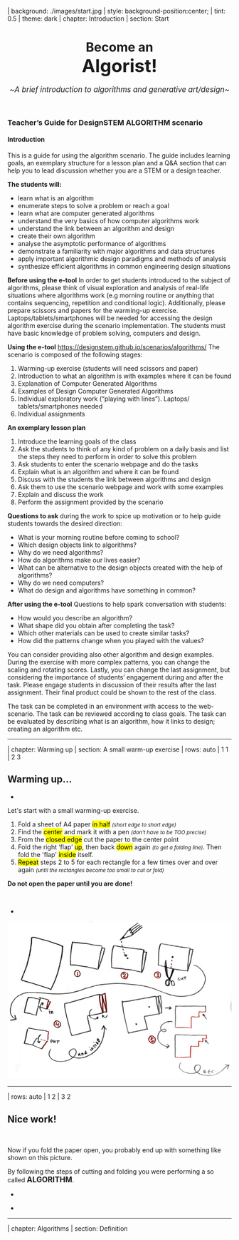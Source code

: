 | background: ./images/start.jpg
| style: background-position:center;
| tint: 0.5
| theme: dark
| chapter: Introduction
| section: Start

<center><div>

# Become an <br /><big><big>Algorist!</big></big>

<big>~*A brief introduction to algorithms and generative art/design*~</big>

<p /><br />

<f-next-button title="Start" />


</div></center>

<f-notes width="50vw" style="font-family:var(--font-serif); --base:10px; --primary:var(--darkgray)">

### Teacher’s Guide for DesignSTEM ALGORITHM scenario

#### Introduction

This is a guide for using the algorithm scenario. The guide includes learning goals, an exemplary structure for a lesson plan and a Q&A section that can help you to lead discussion whether you are a STEM or a design teacher.

**The students will:**
- learn what is an algorithm
- enumerate steps to solve a problem or reach a goal
- learn what are computer generated algorithms
- understand the very basics of how computer algorithms work
- understand the link between an algorithm and design
- create their own algorithm
- analyse the asymptotic performance of algorithms
- demonstrate a familiarity with major algorithms and data structures
- apply important algorithmic design paradigms and methods of analysis
- synthesize efficient algorithms in common engineering design situations


**Before using the e-tool**
In order to get students introduced to the subject of algorithms, please think of visual exploration and analysis of real-life situations where algorithms work (e.g morning routine or anything that contains sequencing, repetition and conditional logic). Additionally, please prepare scissors and papers for the warming-up exercise. Laptops/tablets/smartphones will be needed for accessing the design algorithm exercise during the scenario implementation.
The students must have basic knowledge of problem solving, computers and design. 


**Using the e-tool** https://designstem.github.io/scenarios/algorithms/
The scenario is composed of the following stages:
1. Warming-up exercise (students will need scissors and paper)
2. Introduction to what an algorithm is with examples where it can be found
3. Explanation of Computer Generated Algorithms
4. Examples of Design Computer Generated Algorithms
5. Individual exploratory work (“playing with lines”). Laptops/ tablets/smartphones needed
6. Individual assignments

**An exemplary lesson plan**
1. Introduce the learning goals of the class
2. Ask the students to think of any kind of problem on a daily basis and list the steps they need to perform in order to solve this problem
3. Ask students to enter the scenario webpage and do the tasks
4. Explain what is an algorithm and where it can be found
5. Discuss with the students the link between algorithms and design
6. Ask them to use the scenario webpage and work with some examples
7. Explain and discuss the work
8. Perform the assignment provided by the scenario

**Questions to ask** during the work to spice up motivation or to help guide students towards the desired direction:
* What is your morning routine before coming to school?
* Which design objects link to algorithms?
* Why do we need algorithms?
* How do algorithms make our lives easier?
* What can be alternative to the design objects created with the help of algorithms? 
* Why do we need computers?
* What do design and algorithms have something in common?

**After using the e-tool**
Questions to help spark conversation with students:
* How would you describe an algorithm?
* What shape did you obtain after completing the task?
* Which other materials can be used to create similar tasks?
* How did the patterns change when you played with the values?

You can consider providing also other algorithm and design examples. During the exercise with more complex patterns, you can change the scaling and rotating scores. Lastly, you can change the last assignment, but considering the importance of students’ engagement during and after the task. Please engage students in discussion of their results after the last assignment. Their final product could be shown to the rest of the class.
 
The task can be completed in an environment with access to the web-scenario.
The task can be reviewed according to class goals.
The task can be evaluated by describing what is an algorithm, how it links to design; creating an algorithm etc.

</f-notes>

---









| chapter: Warming up
| section: A small warm-up exercise
| rows: auto
| 1 1
| 2 3 


## Warming up... 

-
 
Let's start with a small warming-up exercise.

1. Fold a sheet of A4 paper <mark>in half</mark> <small>*(short edge to short edge)*</small> 
2. Find the <mark>center</mark> and mark it with a pen  <small>*(don't have to be TOO precise)*</small> 
3. From the <mark>closed edge</mark> cut the paper to the center point 
4. Fold the right ‘flap’ <mark>up</mark>, then back <mark>down</mark> again <small>*(to get a folding line)*</small>. Then fold the 'flap' <mark>inside</mark> itself.
5. <mark>Repeat</mark> steps 2 to 5 for each rectangle for a few times over and over again <small>*(until the rectangles become too small to cut or fold)*</small>

**Do not open the paper until you are done!**

<br />

 <f-next-button title="Next: see the result" />

-

![Origami instructions](./images/origami-instructions.jpg "Origami instructions")


---










| rows: auto
| 1 2 
| 3 2
 
## Nice work! 

&nbsp;

Now if you fold the paper open, you probably end up with something like shown on this picture. 
 
By following the steps of cutting and folding you were performing a so called <big>**ALGORITHM**</big>.

-

<f-image src="./images/origami-output.jpg" style="background-position:50% 50%;" />

-

 <f-next-button title="Next: definition" />

<!-- ![Origami result](./images/origami-output.jpg "Origami result") -->

---









| chapter: Algorithms
| section: Definition

<div style="display:flex; flex-direction:column; justify-content: center; align-items: center; height: 85vh; text-align:center; padding:0 10vw">

# an <big>Algorithm</big>

##### ~in mathematics and computer science, is an unambiguous specification of how to solve a class of problems [(Wikipedia)](https://en.wikipedia.org/wiki/Algorithm).~

<br />

Or to put it simple:

<blockquote style="background:none;">

  #### ~*an algorithm is a set of certain steps needed to solve a problem*~

</blockquote>
  
<br /><br />

 <f-next-button title="Next: they are everywhere!" />
</div>
  

---










| section: Everyday algorithms
| rows: auto
| 1 2
| 1 2
| 3 2 
 
## Actually, we solve problems with algorithms every day

Probably without even noticing. These are often called <mark>everyday algorithms</mark>. Let's take a look at some examples. 
 
Maybe the most common example of an everyday algorithm is **cooking**.

-

<f-image src="./images/everyday-recipe_3.jpg" style="background-size: cover; background-position:90% 50%;" />

<!-- ![Cooking](./images/everyday-recipe.jpg "Cooking")  -->
 
<small>*You have to follow certain steps (recipe) to make a delicious meal.*</small>

-

 <f-next-button title="Next: more everyday algorithms" />

---










| rows: auto
| 1 1
| 2 3
| 4 4

## More examples of everyday algorithms

<br />

-

##### Folding a t-shirt
 
![T-shirt folding](./images/shirt.gif "T-shirt folding") 
<!-- <f-image src="./images/everyday-tshirt.jpg" style="background-size: cover; background-position:50% 50%; --image-min-height: 30vh;" /> -->
 
<small>*There are more than one methods to fold a t-shirt. Every method is a "different algorithm" of t-shirt folding.*</small>

-

##### Building a brick wall
 
![Brick wall](./images/everyday-wall_2.jpg "Brick wall") 

<!-- <f-image src="./images/everyday-wall_2.jpg" style="background-size: contain; background-position:50% 50%;" /> -->
 
<small>*Building a stable brick wall is based on an algorithm too: you have to put the bricks so that every other row of bricks is shifted by half compared to previous one.*</small>

-

<br />

<f-next-button title="Next: computer algorithms" />

---








| section: Computer algorithms
| rows: auto
| cols: 2fr 1fr
| 1 3
| 2 3

## Computer generated algorithms


Cooking, folding a t-shirt, building a wall. These activities consist of relatively simple instructions (i.e. ‘algorithms’).

~**Computers also perform algorithms. More complex algorithms may require a lot of computing power &ndash; so much that normally people cannot manage it by themselves.**~
 
Computers and design go together well. This last decade has seen the emergence of a new way of designing that’s all about the conscious use of algorithms mixed with the computational power of computers. A lot of designers, artists and architects have been using computers and complex algorithms to create stunning work.

-

 <f-next-button title="Next" />

-


---






| rows: auto
| cols: 2fr 1fr
| 1 3
| 2 3


## It is important to remember:

## &nbsp;

1. Not all computational design is generative design
2. And not all generative design is computational.
3. Not every use of computer in design is ‘generative’

### &nbsp;

#### Let's take a look at some examples of computer generated algorithms design

-

 <f-next-button title="Next: algorithms in design" />

-

---







| chapter: Algorithmic art 
| section: Examples
| rows: auto
| 1 1 2
| 1 1 3

<!-- ![Example 1](./images/candy-hansmeyer.jpg "Example 1") -->
<f-image src="./images/candy-hansmeyer.jpg" style="background-position:50% 90%;" />

<small>~*Zauberflöte 2018 (available at http://www.michael-hansmeyer.com/zauberfloete, accessed on 24.01.2019)*~</small>

# &nbsp;

-

## Grotto set design by Michael Hansmeyer
 
Grotto set design for Mozart's opera Zauberflöte, directed by Romoeo Castellucci

~*“I want to assume the mozartian potion and bring it to its maximum effect, and here in the gardens is the artificial grotto, the feathers of the fowler, the ceruse white with the artificial fly, the symmetry, palace of the 18th century.”*~

*http://www.michael-hansmeyer.com/*

<br /><br />

 <f-next-button title="Next" />

---








| rows: auto
| 1 1 2
| 1 1 3

<!-- ![Example 1](./images/candy-dezeen.jpg "Example 1") -->
<f-image src="./images/candy-dezeen.jpg" style="background-position:30% 50%;" />

<small>~*Tucker 2016, (available at https://www.dezeen.com/2016/03/26/stefan-bassing-barlett-school-architecture-digital-modelling-table-no-1-2-identical-components/, accessed on 24.01.2019)*~</small>

# &nbsp;

-

## A table by Stefan Bassing

Designer Stefan Bassing has used digital modelling to create a pair of tables, made from repetitive elements to simplify the production process.

~*“Once the furniture is created as a digital model, the role of the computer is at forefront. The computer numerically controls (CNC) the bending machine, converting steel rods into parts for use. Then, these would be assembled by a craftsperson, before being copper plated.”*~

*https://stefanbassing.com/*


<br /><br />

 <f-next-button title="Next" />


---







| rows: auto
| 1 1 2
| 1 1 3

<!-- ![Example 2](./images/candy-maclachlan.jpg "Example 2") -->

<f-image src="./images/candy-maclachlan.jpg" style="background-position:50% 50%" />

<small>~*Entangle 2017 (available at https://lynnemaclachlan.co.uk/blogs/projects/entangle-wall-tiles, accessed on 24.01.2019)*~</small>

# &nbsp;

-

## “Entangle” Wall Tiles by Lynne MacLachlan

“Entangle” is a 3D printed wall tilling system, taking inspiration from mathematical tiling principles and quantum mechanics.

~*“Based on the mathematical principles of Truchet tiles, two modular segments can be combined in a myriad of different ways. It is possible to create various wave patterns, knot designs, complex repeating patterns or fill space in an apparently random fashion. (McLachlan 2017).”*~
 
https://lynnemaclachlan.co.uk/

<br /><br />

 <f-next-button title="Next" />

---







| rows: auto
| 1 1 2
| 1 1 3

<!-- ![Example 2](./images/candy-sandspline.jpg "Example 2") -->

<f-image src="./images/candy-sandspline.jpg" style="background-position:50% 50%" />

<small>~*Sand spline (available at  https://inconvergent.net/generative/sand-spline/, accessed on 24.01.2019)*~</small>

# &nbsp;

-

## “Sand Spline” - generative art by Anders Hoff

The idea is based on the concept of mathematical B-splines.

The author mentions that in mathematics a B-spline is a smooth spline that is drawn from a number of nodes (control points) without necessarily passing through the nodes themselves.

https://inconvergent.net/

<br /><br />

 <f-next-button title="Next" />

---







| rows: auto
| 1 1 2
| 1 1 3

<!-- ![Example 3](./images/candy-softkill.jpg "Example 3") -->




<f-image src="./images/candy-softkill.jpg" style="background-position:50% 50%" />

<div>
        
  <small>~*Fairs 2012 (available at https://www.dezeen.com/2012/10/23/protohouse-by-softkill-design/, accessed on 24.01.2019)*~</small>

</div>

# &nbsp;

-

## “ProtoHouse” by SoftKill

Softkill Design has recently completed “ProtoHouse”, a prototype for the first 3D printed house, that has the same structure as human bones.

The ProtoHouse project was developed in the Architectural Association School's Design Research Lab within the 'behavioral matter' studio of Robert Stuart-Smith. The project investigated the architectural potential of the latest Selective Laser Sintering technologies, testing the boundaries of large scale 3D printing. The designing was done with computer algorithms that micro-organize the printed material itself.

http://protohouse.tumblr.com/

<br /><br />

 <f-next-button title="Next" />

---







| rows: auto
| cols: 2fr 1fr
| 1 3
| 2 3


## That was nice!

&nbsp;

You might think that probably they use very expensive supercomputers plus knowledge of wizardry to make such stuff. However, with basic knowledge of coding we can demonstrate that ***even quite simple sets of rules can create quite interesting results***. 

-

 <f-next-button />

-



---








| section: How computer algorithms work?
| rows: auto
| 1 1 1 1 1
| 2 3 4 5 6
| 7 7 7 7 7 

## How computer algorithms work?

### It possesses five key aspects:

-

## 1.

#### FINITE&shy;NESS
The algorithm **must always terminate** after a finite number of steps.

-

## 2.

#### DEFINITE&shy;NESS
**Each step must be precisely defined;** the actions to be carried out must be rigorously and unambiguously specified for each case.

-

## 3.

#### INPUT 
An algorithm **has zero or more inputs**, taken from a specified set of objects.

-

## 4.

#### OUTPUT
An algorithm **has one or more outputs**, which have a specified relation to the inputs.

-

## 5.

#### EFFECTIVE&shy;NESS
**All operations** to be performed must be **sufficiently basic** that they can be done exactly and in finite length (Knut 1997)

-

<br />

<f-next-button title="Next" />

---







| rows: auto
| 1 1 1
| 2 3 4
| 5 5 5

## More specifically, an algorithm is composed of:

-

<f-card
  color="var(--darkergray)"
  background="var(--lightergray)"
  style="text-align: center;"
>
  
  ## 1.

  ### INPUT 
  you feed some parameters (variables) or data to your algorithm


</f-card>

-

<f-card
  color="var(--darkergray)"
  background="var(--lightergray)"
  style="text-align: center;"
>

## 2.

### PROCESSING 
algorithm does the computing

</f-card>

-

<f-card
  color="var(--darkergray)"
  background="var(--lightergray)"
  style="text-align: center;"
>

## 3.

### OUTPUT
you get a result

</f-card>

-

 <f-next-button />

---








| chapter: Step by step interactive


<center>

<div style="max-width:1024px;">

## Let's play with some interactive examples

With these examples you can see how most basic operations like **repeating, scaling and rotating** can generate quite complex patterns from most basic objects like **lines, squares and circles**.    

### &nbsp;

 <f-next-button title="Go!" />

</div>

</center>

---









| section: Lines
| rows: auto
| cols: 20% 50% 20%
| 1 1 1
| 2 3 4 
 
## A. just some lines

-

***Move the sliders*** and see what happens. Nothing too special here &ndash; our simple algorithm creates a grid of small lines that change when parameters change. Parameters change when you move the sliders. You should see some kind of a dashed lines pattern. That's it.

-

<f-scene responsive class="fullWidthScene" >
  <f-grid-pattern 
    :cols="2+Math.round(4/get('step1',0.6))" 
    :rows="2+Math.round(4/get('step1',0.6))" 
    :step="get('step1',0.6)">
    <f-line 
      :points="[ 
        { x: -get('width1', 0.1)/2, y: 0 }, 
        { x: get('width1', 0.1), y: 0 }, 
      ]"  
      :stroke-width="2"
    /> 
  </f-grid-pattern>
</f-scene>

-

<f-slider title="Grid size" 
    from="0.2"
    to="2"
    :value="0.6"
    set="step1"
/>
<f-slider title="Line length" 
    from="-1"
    to="1"
    :value="0.01"
    set="width1"
/>

<br />

<small>***HINT:*** *Try to make the grid size smaller than 0.5 and line longer than 0.2*</small>

<f-next-button title="Next: add rotation" v-if="get('step1') < 0.5 && Math.abs(get('width1')) > 0.16" />


---









| section: Rotation
| rows: auto
| cols: 20% 50% 20%
| 1 1 1
| 2 3 4

## B. Let's add rotation

-

<small>Ok, now you have three sliders - we have added ***rotation***. Play with them and see if you can create any interesting output. </small>

-

<f-scene responsive>
  <f-grid-pattern :cols="2+Math.round(4/get('step2',0.6))" :rows="2+Math.round(4/get('step2',0.6))" :step="get('step2',0.3)">
    <f-group :rotation=" get('rotation2',0) "> 
      <f-line
        :points="[ 
          { x: -get('width2', 0)/2, y: 0 }, 
          { x: get('width2', 0), y: 0 }, 
        ]"  
        :stroke-width="2"  
      /> 
    </f-group>
  </f-grid-pattern>
</f-scene>

-

<f-slider title="Grid size" 
    from="0.26"
    to="1"
    step="0.02"
    :value="0.3"
    set="step2"
/>
<f-slider title="Line length" 
    from="-2"
    to="2"
    step="0.05"
    :value="0.01"
    set="width2"
/>
<f-slider title="Rotation" 
    from="-180"
    to="180"
    step="0.1"
    :value="0.01"
    set="rotation2"
    plain="false"
/>

<br />

<small>***HINT:*** *Try to make the grid size smaller than 0.4, line longer than 1 and rotation bigger than 30*</small>

<br />

<f-next-button title="Next: boxes" v-if="get('step2') < 0.4 && Math.abs(get('width2')) > 1 && Math.abs(get('rotation2')) > 30" />


---









| section: Boxes
| rows: auto
| cols: 20% 50% 20%
| 1 1 1
| 2 3 4

## C. Boxes

-

Simple lines can get boring quite fast. Let's explore a few more complex shapes. Now let's play with a box. Boxes can get pretty cool if you make them ***overlap*** and ***rotate*** them a bit. Give it a try!

-

<f-scene responsive>
  <f-grid-pattern :cols="2+Math.round(4/get('step3',0.6))" :rows="2+Math.round(4/get('step3',0.6))" :step="get('step3',0.9)">
    <f-group :rotation="get('rotation3',0)"> 
      <f-box 
        :stroke-width="2"
        :scale="get('width3',0.6)" 
      /> 
    </f-group>
  </f-grid-pattern>
</f-scene>

-

<f-slider title="Grid size" 
    from="0.3"
    to="2"
    step="0.02"
    :value="0.9"
    v-on:value="i => set('step3', i)"
/>
<f-slider title="Box size" 
    from="-1"
    to="3"
    step="0.02"
    :value="0.6"
    v-on:value="i => set('width3', i)"
/>
<f-slider title="Rotation" 
    from="-180"
    to="180"
    step="0.1"
    :value="-0.001"
    v-on:value="i => set('rotation3', i)"
/>

<br />

<small>***HINT:*** *Try to make the grid size smaller than 0.5, box bigger than 1 and rotation higher than 45*</small>

<f-next-button title="Next: circles" v-if="get('step3') < 0.5 && Math.abs(get('width3')) > 1 && Math.abs(get('rotation3')) > 45" />

---









| section: Circles
| rows: auto
| cols: 20% 50% 20%
| 1 1 1
| 2 3 4

## D. Circles

-

***Circles are just CRAZY!*** Remember - all we are doing here is to repeat one simple circle and adjusting its radius, but the visual output can get very complex and interenting.

-

<f-scene responsive id="algrtmCircles">
  <f-grid-pattern :cols="2+Math.round(4/get('step4',0.6))" :rows="2+Math.round(4/get('step4',0.6))" :step="get('step4',0.5)">
    <f-group> 
      <f-circle 
          :stroke-width="2"  
          :scale = "get('width4',0.2)" 
        /> 
    </f-group>
  </f-grid-pattern>
</f-scene>

-

<f-slider title="Grid size" 
    from="0.2"
    to="2"
    step="0.01"
    :value="0.5"
    v-on:value="i => set('step4', i)"
/>
<f-slider title="Circle size" 
    from="0.1"
    to="2"
    step="0.01"
    :value="0.2"
    v-on:value="i => set('width4', i)"
/>

<br />

<small>***HINT:*** *Try to make the grid size smaller than 0.4 and circle bigger than 1*</small>

<f-next-button title="Next: random" v-if="get('step4') < 0.4 && get('width4') > 1" />

<!-- <button v-on:click="send('download', 'algrtmCircles')">Download</button> -->

---









| section: Random circles
| rows: auto
| cols: 20% 50% 20%
| 1 1 1
| 2 3 4

## E. Random

-

Too much control may not always be a good thing &mdash; sometimes you get more interesting and unexpected results if you just let things to happen. Let's allow the computer to generate ***random*** patterns &mdash; all you have to do is to ***press the button***. 

-

<f-scene responsive id="algrtmRandom">
  <f-grid-pattern :cols="2+Math.round(4/randomizer(0.2, 0.6))" :rows="2+Math.round(4/randomizer(0.2, 0.6))" :step="randomizer(0.2, 0.6)">
    <f-group> 
      <f-circle 
          stroke-width="2"  
          :scale = "get('randomR', randomizer( 0.2, 1))" 
        />  
    </f-group>
  </f-grid-pattern>
</f-scene>

-

<button 
    v-on:click="set( 'randomR', randomizer( 0.2, 1) )" class="primary"
    style="background:var(--blue)">Random generator</button>

<small v-if="get('randomR')">***HINT:*** *If the pattern looks boring, press the button again - you'll get a new one*</small>

<!-- &nbsp;

<f-sidebar src="random-lines.md" title="Random lines" width="60vw" overlay /> -->

&nbsp;

<f-next-button v-if="get('randomR')" title="Next" />

<!-- <button v-on:click="send('download', 'algrtmRandom')">Download</button> -->

---









| chapter: Finally
| section: Conclusion
| rows: auto
| cols: 3fr 1fr

| 1 3
| 2 3
| 4 3

## This was just a beginning &ndash;
#### like a tiny tip of a huge iceberg

-

But hopefully with these super basic examples you saw how simple shapes combined and some basic operations like repeating, scaling and rotating can generate a lot of complex patterns.

When we add other important properties like colour, stroke width, transparency and so on, we can alter the algorithm further and have different output.

Plus it is possible to let different functions and/or data, such as randomness, noise, sine wave, user input, voice, weather information, tweets etc affect the parameters and then we have much more options and complex results.

But let all this be a subject for the next time &nbsp; or better yet &ndash; let this be something for you to discover by yourself :)

-

-

<f-next-button title="Next" />

#### &nbsp;










---

| rows: auto
| section: Last task
| 1 1
| 2 3
| 4 4

## Are you ready to become an Algorist yourself?

-

Your final task is to create an algorithm for the "hardware" that you started this scenario with: paper and scissors!

Try to create a different algorithm from the one we started with. Experiment with different folds and cuts. Don't be afraid to make a "mistake", there is no mistakes here, just different algorithms.

-

1. Create a 5-step algorithm

2. Define and enumerate the steps

3. Discuss what is your algorithm and how it can be improved

4. **Have fun! :)**

-

<f-next-button title="What next?" />

---



| section: What next?
| padding: 0
| rows: auto
| cols: 3fr 2fr




<section>

  ## What to do next?
  
  ##### Related DesignSTEM projects:
  
  <a href="https://designstem.github.io/scenarios/patterns">2D/3D patterns</a>
  <small>allows to play around with 2D pattern compositions.</small>
  
  &nbsp;
  
  ##### Other materials:
  
  BBC Ideas video: <a href="https://www.bbc.com/ideas/videos/why-algorithms-are-called-algorithms/p07gdlwf" target="_blank">Why algorithms are called algorithms</a>
  
  <a href="https://algorithms.design/" target="_blank">How Artificial Intelligence is Changing Design</a>
  
  <a href="https://www.khanacademy.org/computing/computer-science/algorithms" target="_blank">Khan Academy Algorithms course</a>
  
  <a href="http://www.arturneufeld.com/research/fontjoy" target="_blank">Artur Neufeld: About creativity, algorithms and the future of graphic design</a>
  
  Matt DesLauriers, an artist and freelance creative coder: 
  <a href="https://www.youtube.com/watch?v=8Uo6zFwSO78" target="_blank">Talk at FITC</a> | <a href="https://mattdesl.svbtle.com/">Blog</a>  
  
  <a href="https://generated.space/" target="_blank">Generated Spaces</a> by Kjetil Golid
  
  <a href="https://generativeartistry.com/">Generative Artistry</a> by Tim Holman. And a <a href="https://spec.fm/podcasts/toolsday/186315" target="_blank">Toolsday podcast</a> with him.
  
  Plotter art <a href="https://twitter.com/hashtag/plottertwitter" target="_blank">#plottertwitter</a>
  
  <a href="https://www.openprocessing.org/browse/#">OpenProcessing</a> 
  
  <a href="https://www.creativeapplications.net" target="_blank">Creative Applications</a>
  
  <a href="http://weavesilk.com/" target="_blank">Weave Silk</a> online tool
  
  <a href="http://blouze.github.io/projets/harmonogrammes/" target="_blank">Harmonogrammes</a>
  
  <a href="https://www.derivative.ca/" target="_blank">Touch Designer</a>
  
  &nbsp;
  
  <a class="tertiary" href="../"><f-leftarrow-icon /> Back to projects</a>
</section>

-

<div style="position:sticky; top:0; height:100vh;">
  <f-image src="./images/start.jpg" style="--image-height:100%; --image-position:90% center" />
</div>
